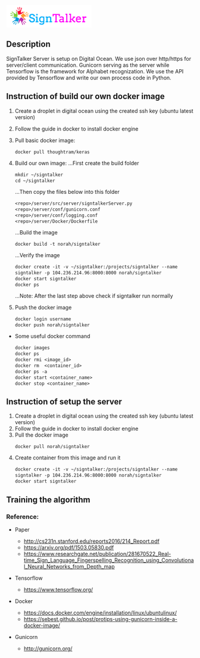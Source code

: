![Alt text](images/signtalkerlogo.png)

## Description
SignTalker Server is setup on Digital Ocean.
We use json over http/https for server/client communication.
Gunicorn serving as the server while Tensorflow is the framework for Alphabet recognization.
We use the API provided by Tensorflow and write our own process code in Python.


## Instruction of build our own docker image
1. Create a droplet in digital ocean using the created ssh key (ubuntu latest version)
2. Follow the guide in docker to install docker engine
3. Pull basic docker image:
    ```
    docker pull thoughtram/keras
    ```

4. Build our own image:
    ...First create the build folder
    ```
    mkdir ~/signtalker
	cd ~/signtalker
    ``` 
	...Then copy the files below into this folder	 
    ```	
	<repo>/server/src/server/signtalkerServer.py
	<repo>/server/conf/gunicorn.conf
	<repo>/server/conf/logging.conf
	<repo>/server/Docker/Dockerfile
    ```
    ...Build the image
    ```	
    docker build -t norah/signtalker 
    ```		 
    ...Verify the image	 
    ```	 
	docker create -it -v ~/signtalker:/projects/signtalker --name signtalker -p 104.236.214.96:8000:8000 norah/signtalker
	docker start signtalker
	docker ps
    ```		
    ...Note: After the last step above check if signtalker run normally

	 
5. Push the docker image
    ```
    docker login username
	docker push norah/signtalker
    ```
	
- Some useful docker command
    ```   	
    docker images
	docker ps
	docker rmi <image_id>
	docker rm  <container_id>
	docker ps -a
	docker start <container_name>
	docker stop <container_name>
    ```	


## Instruction of setup the server
1. Create a droplet in digital ocean using the created ssh key (ubuntu latest version)
2. Follow the guide in docker to install docker engine
3. Pull the docker image
    ```
    docker pull norah/signtalker
    ```
4. Create container from this image and run it
    ```
    docker create -it -v ~/signtalker:/projects/signtalker --name signtalker -p 104.236.214.96:8000:8000 norah/signtalker
    docker start signtalker
    ```

## Training the algorithm 


### Reference:
- Paper
	* http://cs231n.stanford.edu/reports2016/214_Report.pdf
	* https://arxiv.org/pdf/1503.05830.pdf
	* https://www.researchgate.net/publication/281670522_Real-time_Sign_Language_Fingerspelling_Recognition_using_Convolutional_Neural_Networks_from_Depth_map


- Tensorflow
	* https://www.tensorflow.org/

- Docker
	* https://docs.docker.com/engine/installation/linux/ubuntulinux/
	* https://sebest.github.io/post/protips-using-gunicorn-inside-a-docker-image/

- Gunicorn
	* http://gunicorn.org/

  